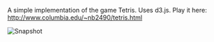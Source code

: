 A simple implementation of the game Tetris. Uses d3.js. Play it here: http://www.columbia.edu/~nb2490/tetris.html

![Snapshot](http://www.columbia.edu/~nb2490/tetris.png "Snapshot")
